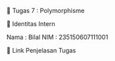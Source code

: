 📁 Tugas 7 : Polymorphisme

👤 Identitas Intern

Nama : Bilal
NIM : 235150607111001

🔗 Link Penjelasan Tugas
[
](https://youtu.be/CRQXjkidPpQ?si=sF7bdhUVdsbimrFQ)
